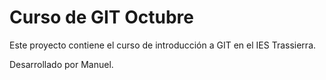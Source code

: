 # Curso de GIT Octubre

Este proyecto contiene el curso de introducción a GIT en el IES Trassierra.

Desarrollado por Manuel.
